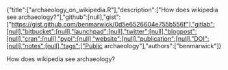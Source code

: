 {"title":["archaeology_on_wikipedia.R"],"description":["How does wikipedia see archaeology?"],"github":[null],"gist":["https://gist.github.com/benmarwick/0d5e6526604e755b556f"],"gitlab":[null],"bitbucket":[null],"launchpad":[null],"twitter":[null],"blogpost":[null],"cran":[null],"pypi":[null],"website":[null],"publication":[null],"DOI":[null],"notes":[null],"tags":["Public archaeology"],"authors":["benmarwick"]}

How does wikipedia see archaeology?